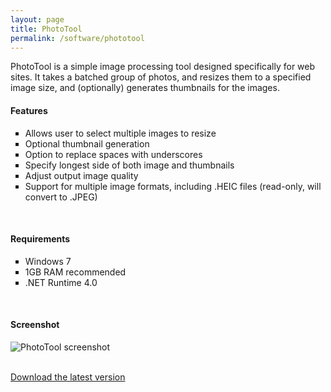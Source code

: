 ```yaml
---
layout: page
title: PhotoTool
permalink: /software/phototool
---
```


<p>
PhotoTool is a simple image processing tool designed specifically for web 
sites.  It takes a batched group of photos, and resizes them to a 
specified image size, and (optionally) generates thumbnails for the 
images.
</p>

<h4>Features</h4>

<ul type="square">
	<li> Allows user to select multiple images to resize</li>
	<li> Optional thumbnail generation</li>
	<li> Option to replace spaces with underscores</li>
	<li> Specify longest side of both image and thumbnails</li>
	<li> Adjust output image quality</li>
	<li> Support for multiple image formats, including .HEIC files (read-only, will convert to .JPEG)</li>
</ul>
<br />
<h4>Requirements</h4>
<ul type="square">
	<li> Windows 7</li>
	<li> 1GB RAM recommended</li>
	<li> .NET Runtime 4.0</li>
</ul>
<br />
<h4>Screenshot</h4>
<p>
<img src="{{ 'assets/img/software/screen_phototool.png' | relative_url }}" alt="PhotoTool screenshot" />
</p>
<br />
<a href="https://github.com/mrsalmon1976/PhotoTool/releases/latest" class="main">Download the latest version</a>
